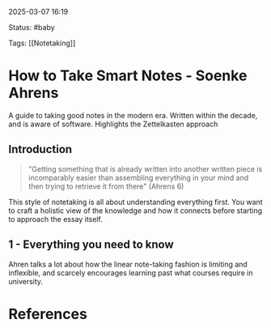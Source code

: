 
2025-03-07 16:19

Status: #baby

Tags: [[Notetaking]]

# How to Take Smart Notes - Soenke Ahrens

A guide to taking good notes in the modern era. Written within the decade, and is aware of software. Highlights the Zettelkasten approach

## Introduction

>"Getting something that is already written into another written piece is incomparably easier than assembling everything in your mind and then trying to retrieve it from there" (Ahrens 6)

This style of notetaking is all about understanding everything first. You want to craft a holistic view of the knowledge and how it connects before starting to approach the essay itself.

## 1 - Everything you need to know

Ahren talks a lot about how the linear note-taking fashion is limiting and inflexible, and scarcely encourages learning past what courses require in university.

# References

